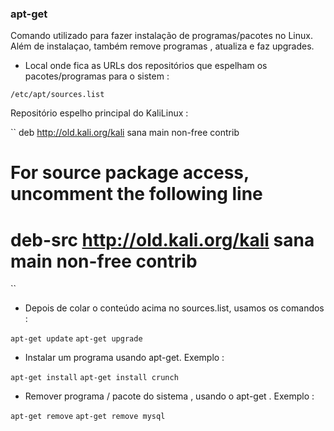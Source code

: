 ### apt-get

Comando utilizado para fazer instalação de programas/pacotes no Linux. Além de instalaçao, também remove programas , atualiza e faz upgrades.


- Local onde fica as URLs dos repositórios que espelham os pacotes/programas para o sistem :

``/etc/apt/sources.list``


Repositório espelho principal do KaliLinux :

``
deb http://old.kali.org/kali sana main non-free contrib
# For source package access, uncomment the following line
# deb-src http://old.kali.org/kali sana main non-free contrib
``


- Depois de colar o conteúdo acima no sources.list, usamos os comandos :

``apt-get update``
``apt-get upgrade``


- Instalar um programa usando apt-get. Exemplo :
		
``apt-get install``
``apt-get install crunch``

- Remover programa / pacote do sistema , usando o apt-get . Exemplo :

``apt-get remove``
``apt-get remove mysql``




